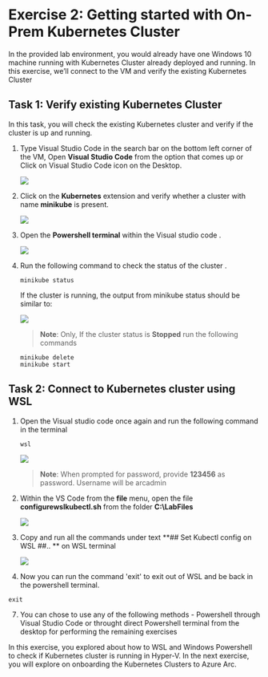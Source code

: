 # Exercise 2: Getting started with On-Prem Kubernetes Cluster
In the provided lab environment, you would already have one Windows 10 machine running with Kubernetes Cluster already deployed and running. In this exercise, we’ll connect to the VM and verify the existing Kubernetes Cluster

## Task 1: Verify existing Kubernetes Cluster
In this task, you will check the existing Kubernetes cluster and verify if the cluster is up and running. 

1. Type Visual Studio Code in the search bar on the bottom left corner of the VM, Open **Visual Studio Code** from the option that comes up or Click on Visual Studio Code icon on the Desktop.

   ![](./images/arc-01.png) 

2. Click on the **Kubernetes** extension and verify whether a cluster with name **minikube** is present.
   
   ![](./images/arc-02.png) 
   
3. Open the **Powershell terminal** within the Visual studio code .
    
   ![](./images/arc-03.png) 

4. Run the following command to check the status of the cluster .
   
   ```
   minikube status
   ```
   If the cluster is running, the output from minikube status should be similar to:
   
   ![](./images/arc-04.png) 
   
   > **Note**: Only, If the cluster status is **Stopped** run the following commands
   
      ```
      minikube delete
      minikube start
      ```
   
  
## Task 2: Connect to Kubernetes cluster using WSL

1. Open the Visual studio code once again and run the following command in the terminal
   
   ```
   wsl
   ```
   ![](./images/arc-07.png) 
   
   > **Note**: When prompted for password, provide **123456** as password. Username will be arcadmin
 
2. Within the VS Code from the **file** menu, open the file **configurewslkubectl.sh** from the folder **C:\LabFiles**
  
    ![](./images/arc-08.png)
    

3. Copy and run all the commands under text **## Set Kubectl config on WSL ##.. ** on WSL terminal
 
   ![](./images/arc-0040.png)
   
 4. Now you can run the command 'exit' to exit out of WSL and be back in the powershell terminal.
 
   ```
   exit
   ```
 
 7. You can chose to use any of the following methods -  Powershell through Visual Studio Code or throught direct Powershell terminal from the desktop for performing the remaining exercises

In this exercise, you explored about how to WSL and Windows Powershell to check if Kubernetes cluster is running in Hyper-V. In the next exercise, you will explore on onboarding the Kubernetes Clusters to Azure Arc.

